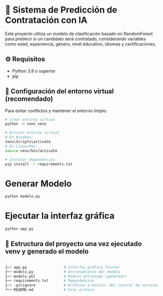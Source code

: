 # 🧠 Sistema de Predicción de Contratación con IA

Este proyecto utiliza un modelo de clasificación basado en RandomForest para predecir si un candidato será contratado, considerando variables como edad, experiencia, género, nivel educativo, idiomas y certificaciones.

## ⚙️ Requisitos

- Python 3.8 o superior
- pip

## 🐍 Configuración del entorno virtual (recomendado)

Para evitar conflictos y mantener el entorno limpio:

```bash
# Crear entorno virtual
python -m venv venv

# Activar entorno virtual
# En Windows:
venv\Scripts\activate
# En Linux/Mac:
source venv/bin/activate

# Instalar dependencias
pip install -r requirements.txt

```
# Generar Modelo
```bash
python modelo.py

```

# Ejecutar la interfaz gráfica
```bash
python app.py

```




## 📁 Estructura del proyecto una vez ejecutado venv y generado el modelo
```bash
.
├── app.py                 # Interfaz gráfica Tkinter
├── modelo.py              # Entrenamiento del modelo
├── modelo.pkl             # Modelo entrenado (generado)
├── requirements.txt       # Dependencias
├── .gitignore             # Archivos a excluir del control de versiones
└── README.md              # Este archivo

```